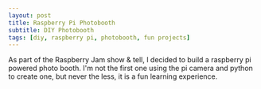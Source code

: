 ```yaml
---
layout: post
title: Raspberry Pi Photobooth
subtitle: DIY Photobooth
tags: [diy, raspberry pi, photobooth, fun projects]
---
```


As part of the Raspberry Jam show & tell, I decided to build a raspberry pi powered photo booth. I'm not the first one using the pi camera and python to create one, but never the less, it is a fun learning experience.
